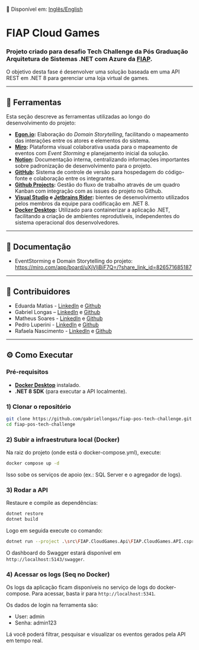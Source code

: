 📄 Disponível em: [Inglês/English](README.en.md)

# FIAP Cloud Games

### Projeto criado para desafio Tech Challenge da Pós Graduação Arquitetura de Sistemas .NET com Azure da [FIAP](https://www.fiap.com.br/).

O objetivo desta fase é desenvolver uma solução baseada em uma API REST em .NET 8 para gerenciar uma loja virtual de games.

---
## 🔧 Ferramentas
Esta seção descreve as ferramentas utilizadas ao longo do desenvolvimento do projeto:

- **[Egon.io](https://egon.io/):** Elaboração do *Domain Storytelling*, facilitando o mapeamento das interações entre os atores e elementos do sistema.
- **[Miro](https://miro.com/):** Plataforma visual colaborativa usada para o mapeamento de eventos com *Event Storming* e planejamento inicial da solução.
- **[Notion](https://www.notion.so/):** Documentação interna, centralizando informações importantes sobre padronização de desenvolvimento para o projeto.
- **[GitHub](https://github.com/):** Sistema de controle de versão para hospedagem do código-fonte e colaboração entre os integrantes.
- **[Github Projects](https://docs.github.com/pt/issues/planning-and-tracking-with-projects/learning-about-projects/about-projects):** Gestão do fluxo de trabalho através de um quadro Kanban com integração com as issues do projeto no Github.
- **[Visual Studio](https://visualstudio.microsoft.com/pt-br/) e [Jetbrains Rider](https://www.jetbrains.com/rider/):** bientes de desenvolvimento utilizados pelos membros da equipe para codificação em .NET 8.
- **[Docker Desktop]():** Utilizado para containerizar a aplicação .NET, facilitando a criação de ambientes reprodutíveis, independentes do sistema operacional dos desenvolvedores.

---

## 📄 Documentação
- EventStorming e Domain Storytelling do projeto: https://miro.com/app/board/uXjVIjBiF7Q=/?share_link_id=826571685187

---

## 🤝 Contribuidores

- Eduarda Matias - [LinkedIn](https://www.linkedin.com/in/eduarda-matias/) e [Github](https://github.com/eduardamatias)
- Gabriel Longas – [LinkedIn](https://www.linkedin.com/in/gabriellongas/) e [Github](https://github.com/gabriellongas)
- Matheus Soares - [LinkedIn](https://www.linkedin.com/in/matheus-soares-camacho-947859209/) e [Github](https://github.com/MatFoxDie)
- Pedro Luperini - [LinkedIn](https://www.linkedin.com/in/pedro-luperini-piza/) e [Github](https://github.com/BRPeekz)
- Rafaela Nascimento - [LinkedIn](https://www.linkedin.com/in/rafaela-nasc/) e [Github](https://github.com/RafaelaNasciment)

---
## ⚙️ Como Executar

### Pré-requisitos
- **[Docker Desktop](https://docs.docker.com/desktop/setup/install/windows-install/)** instalado.  
- **.NET 8 SDK** (para executar a API localmente).

### 1) Clonar o repositório

```bash
git clone https://github.com/gabriellongas/fiap-pos-tech-challenge.git
cd fiap-pos-tech-challenge
```

### 2) Subir a infraestrutura local (Docker)
Na raiz do projeto (onde está o docker-compose.yml), execute:

```bash
docker compose up -d
```
Isso sobe os serviços de apoio (ex.: SQL Server e o agregador de logs).

### 3) Rodar a API
Restaure e compile as dependências:

```bash
dotnet restore
dotnet build
```

Logo em seguida execute co comando:

```bash
dotnet run --project .\src\FIAP.CloudGames.Api\FIAP.CloudGames.API.csproj
```
O dashboard do Swagger estará disponível em `http://localhost:5143/swagger`.

### 4) Acessar os logs (Seq no Docker)
Os logs da aplicação ficam disponíveis no serviço de logs do docker-compose.
Para acessar, basta ir para `http://localhost:5341`.

Os dados de login na ferramenta são:

- User: admin
- Senha: admin123

Lá você poderá filtrar, pesquisar e visualizar os eventos gerados pela API em tempo real.

